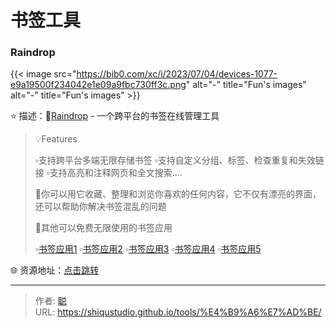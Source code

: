 # 书签工具


### Raindrop

{{< image src="https://bib0.com/xc/i/2023/07/04/devices-1077-e9a19500f234042e1e09a9fbc730ff3c.png" alt="-"  title="Fun's images" alt="-"  title="Fun's images" >}}  

⭐️  描述：🔖[Raindrop](https://raindrop.io/) - 一个跨平台的书签在线管理工具

>💡Features
>
>▫️支持跨平台多端无限存储书签
>▫️支持自定义分组、标签、检查重复和失效链接
>▫️支持高亮和注释网页和全文搜索....
>
>📄你可以用它收藏、整理和浏览你喜欢的任何内容，它不仅有漂亮的界面，还可以帮助你解决书签混乱的问题
>
>📑其他可以免费无限使用的书签应用
>
>▫️[书签应用1](https://saved.io/)
>▫️[书签应用2](https://linkish.io/)
>▫️[书签应用3](https://qlearly.com/)
>▫️[书签应用4](https://bookmarkos.com/)
>▫️[书签应用5](https://web.ggather.com/)

🌐 资源地址：[点击跳转](https://raindrop.io/)


---

> 作者: [聪](/about)  
> URL: https://shiqustudio.github.io/tools/%E4%B9%A6%E7%AD%BE/  

